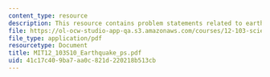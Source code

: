 ```yaml
---
content_type: resource
description: This resource contains problem statements related to earthquakes.
file: https://ol-ocw-studio-app-qa.s3.amazonaws.com/courses/12-103-science-and-policy-of-natural-hazards-spring-2010/41c17c409ba7aa0c821d220218b513cb_MIT12_103S10_Earthquake_ps.pdf
file_type: application/pdf
resourcetype: Document
title: MIT12_103S10_Earthquake_ps.pdf
uid: 41c17c40-9ba7-aa0c-821d-220218b513cb
---
```

